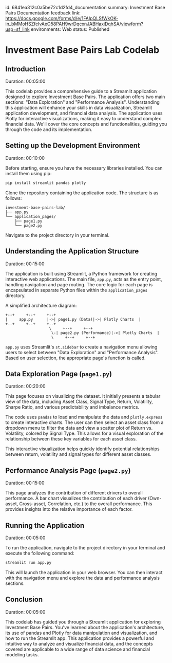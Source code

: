 id: 6841ea312c0a5be72c1d2fd4_documentation
summary: Investment Base Pairs Documentation
feedback link: https://docs.google.com/forms/d/e/1FAIpQLSfWkOK-in_bMMoHSZfcIvAeO58PAH9wrDqcxnJABHaxiDqhSA/viewform?usp=sf_link
environments: Web
status: Published
# Investment Base Pairs Lab Codelab

## Introduction
Duration: 00:05:00

This codelab provides a comprehensive guide to a Streamlit application designed to explore Investment Base Pairs.  The application offers two main sections: "Data Exploration" and "Performance Analysis".  Understanding this application will enhance your skills in data visualization, Streamlit application development, and financial data analysis.  The application uses Plotly for interactive visualizations, making it easy to understand complex financial data.  We'll cover the core concepts and functionalities, guiding you through the code and its implementation.


## Setting up the Development Environment
Duration: 00:10:00

Before starting, ensure you have the necessary libraries installed. You can install them using pip:

```bash
pip install streamlit pandas plotly
```

Clone the repository containing the application code.  The structure is as follows:

```
investment-base-pairs-lab/
├── app.py
└── application_pages/
    ├── page1.py
    └── page2.py

```

Navigate to the project directory in your terminal.


## Understanding the Application Structure
Duration: 00:15:00

The application is built using Streamlit, a Python framework for creating interactive web applications. The main file, `app.py`, acts as the entry point, handling navigation and page routing.  The core logic for each page is encapsulated in separate Python files within the `application_pages` directory.

A simplified architecture diagram:

```
+--+     +--+     +--+
|     app.py      |->| page1.py (Data)|->| Plotly Charts  |
+--+     +--+     +--+
                   \     +--+     +--+
                    \-| page2.py (Performance)|->| Plotly Charts  |
                    \     +--+     +--+
```

`app.py` uses Streamlit's `st.sidebar` to create a navigation menu allowing users to select between "Data Exploration" and "Performance Analysis". Based on user selection, the appropriate page's function is called.


## Data Exploration Page (`page1.py`)
Duration: 00:20:00

This page focuses on visualizing the dataset.  It initially presents a tabular view of the data, including Asset Class, Signal Type, Return, Volatility, Sharpe Ratio, and various predictability and imbalance metrics.

The code uses `pandas` to load and manipulate the data and `plotly.express` to create interactive charts. The user can then select an asset class from a dropdown menu to filter the data and view a scatter plot of Return vs. Volatility, colored by Signal Type. This allows for a visual exploration of the relationship between these key variables for each asset class.

<aside class="positive">
This interactive visualization helps quickly identify potential relationships between return, volatility and signal types for different asset classes.
</aside>


## Performance Analysis Page (`page2.py`)
Duration: 00:15:00

This page analyzes the contribution of different drivers to overall performance.  A bar chart visualizes the contribution of each driver (Own-asset, Cross-asset, Correlation, etc.) to the overall performance. This provides insights into the relative importance of each factor.


## Running the Application
Duration: 00:05:00

To run the application, navigate to the project directory in your terminal and execute the following command:

```bash
streamlit run app.py
```

This will launch the application in your web browser. You can then interact with the navigation menu and explore the data and performance analysis sections.


## Conclusion
Duration: 00:05:00

This codelab has guided you through a Streamlit application for exploring Investment Base Pairs. You've learned about the application's architecture, its use of pandas and Plotly for data manipulation and visualization, and how to run the Streamlit app.  This application provides a powerful and intuitive way to analyze and visualize financial data, and the concepts covered are applicable to a wide range of data science and financial modeling tasks.
